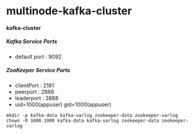 # multinode-kafka-cluster

#### kafka-cluster
##### Kafka Service Ports
- default port : 9092

##### ZooKeeper Service Ports
- clientPort : 2181
- peerport : 2888
- leaderport : 3888
- uid=1000(appuser) gid=1000(appuser)

```
mkdir -p kafka-data kafka-varlog zookeeper-data zookeeper-varlog
chown -R 1000.1000 kafka-data kafka-varlog zookeeper-data zookeeper-varlog
```
